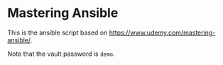 # Mastering Ansible

This is the ansible script based on https://www.udemy.com/mastering-ansible/.

Note that the vault password is `demo`.
 